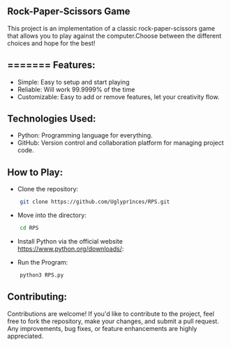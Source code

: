 Rock-Paper-Scissors Game
---------------------------------------------------------------------------------------------------------------------------------------
This project is an implementation of a classic rock-paper-scissors game that allows you to play against the computer.Choose between the different choices and hope for the best!

=======
Features:
---------------------------------------------------------------------------------------------------------------------------------------

- Simple: Easy to setup and start playing
- Reliable: Will work 99.9999% of the time
- Customizable: Easy to add or remove features, let your creativity flow.

Technologies Used:
---------------------------------------------------------------------------------------------------------------------------------------
- Python: Programming language for everything.
- GitHub: Version control and collaboration platform for managing project code.

How to Play:
---------------------------------------------------------------------------------------------------------------------------------------

- Clone the repository:
```bash
    git clone https://github.com/Uglypr1nces/RPS.git
```

- Move into the directory:
```bash
    cd RPS
```

- Install Python via the official website https://www.python.org/downloads/:

- Run the Program:
```bash
    python3 RPS.py
```

Contributing:
---------------------------------------------------------------------------------------------------------------------------------------
Contributions are welcome! If you'd like to contribute to the project, feel free to fork the repository, make your changes, and submit a pull request.
Any improvements, bug fixes, or feature enhancements are highly appreciated.
